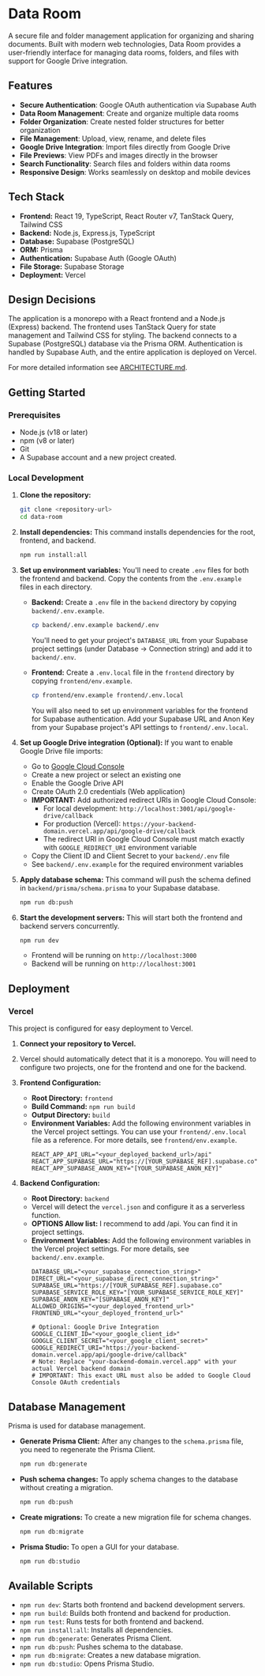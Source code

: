 # Data Room

A secure file and folder management application for organizing and sharing documents. Built with modern web technologies, Data Room provides a user-friendly interface for managing data rooms, folders, and files with support for Google Drive integration.

## Features

- **Secure Authentication**: Google OAuth authentication via Supabase Auth
- **Data Room Management**: Create and organize multiple data rooms
- **Folder Organization**: Create nested folder structures for better organization
- **File Management**: Upload, view, rename, and delete files
- **Google Drive Integration**: Import files directly from Google Drive
- **File Previews**: View PDFs and images directly in the browser
- **Search Functionality**: Search files and folders within data rooms
- **Responsive Design**: Works seamlessly on desktop and mobile devices

## Tech Stack

-   **Frontend:** React 19, TypeScript, React Router v7, TanStack Query, Tailwind CSS
-   **Backend:** Node.js, Express.js, TypeScript
-   **Database:** Supabase (PostgreSQL)
-   **ORM:** Prisma
-   **Authentication:** Supabase Auth (Google OAuth)
-   **File Storage:** Supabase Storage
-   **Deployment:** Vercel

## Design Decisions

The application is a monorepo with a React frontend and a Node.js (Express) backend.
The frontend uses TanStack Query for state management and Tailwind CSS for styling.
The backend connects to a Supabase (PostgreSQL) database via the Prisma ORM.
Authentication is handled by Supabase Auth, and the entire application is deployed on Vercel.

For more detailed information see [ARCHITECTURE.md](ARCHITECTURE.md).

## Getting Started

### Prerequisites

-   Node.js (v18 or later)
-   npm (v8 or later)
-   Git
-   A Supabase account and a new project created.

### Local Development

1.  **Clone the repository:**
    ```bash
    git clone <repository-url>
    cd data-room
    ```

2.  **Install dependencies:**
    This command installs dependencies for the root, frontend, and backend.
    ```bash
    npm run install:all
    ```

3.  **Set up environment variables:**
    You'll need to create `.env` files for both the frontend and backend. Copy the contents from the `.env.example` files in each directory.

    -   **Backend:** Create a `.env` file in the `backend` directory by copying `backend/.env.example`.
        ```bash
        cp backend/.env.example backend/.env
        ```
        You'll need to get your project's `DATABASE_URL` from your Supabase project settings (under Database -> Connection string) and add it to `backend/.env`.

    -   **Frontend:** Create a `.env.local` file in the `frontend` directory by copying `frontend/env.example`.
        ```bash
        cp frontend/env.example frontend/.env.local
        ```
        You will also need to set up environment variables for the frontend for Supabase authentication. Add your Supabase URL and Anon Key from your Supabase project's API settings to `frontend/.env.local`.


4.  **Set up Google Drive integration (Optional):**
    If you want to enable Google Drive file imports:
    
    - Go to [Google Cloud Console](https://console.cloud.google.com)
    - Create a new project or select an existing one
    - Enable the Google Drive API
    - Create OAuth 2.0 credentials (Web application)
    - **IMPORTANT:** Add authorized redirect URIs in Google Cloud Console:
      - For local development: `http://localhost:3001/api/google-drive/callback`
      - For production (Vercel): `https://your-backend-domain.vercel.app/api/google-drive/callback`
      - The redirect URI in Google Cloud Console must match exactly with `GOOGLE_REDIRECT_URI` environment variable
    - Copy the Client ID and Client Secret to your `backend/.env` file
    - See `backend/.env.example` for the required environment variables

5.  **Apply database schema:**
    This command will push the schema defined in `backend/prisma/schema.prisma` to your Supabase database.
    ```bash
    npm run db:push
    ```

6.  **Start the development servers:**
    This will start both the frontend and backend servers concurrently.
    ```bash
    npm run dev
    ```
    -   Frontend will be running on `http://localhost:3000`
    -   Backend will be running on `http://localhost:3001`

## Deployment

### Vercel

This project is configured for easy deployment to Vercel.

1.  **Connect your repository to Vercel.**
2.  Vercel should automatically detect that it is a monorepo. You will need to configure two projects, one for the frontend and one for the backend.
3.  **Frontend Configuration:**
    -   **Root Directory:** `frontend`
    -   **Build Command:** `npm run build`
    -   **Output Directory:** `build`
    -   **Environment Variables:** Add the following environment variables in the Vercel project settings. You can use your `frontend/.env.local` file as a reference. For more details, see `frontend/env.example`.
        ```env
        REACT_APP_API_URL="<your_deployed_backend_url>/api"
        REACT_APP_SUPABASE_URL="https://[YOUR_SUPABASE_REF].supabase.co"
        REACT_APP_SUPABASE_ANON_KEY="[YOUR_SUPABASE_ANON_KEY]"
        ```

4.  **Backend Configuration:**
    -   **Root Directory:** `backend`
    -   Vercel will detect the `vercel.json` and configure it as a serverless function.
    -   **OPTIONS Allow list:** I recommend to add /api. You can find it in project settings.
    -   **Environment Variables:** Add the following environment variables in the Vercel project settings. For more details, see `backend/.env.example`.
        ```env
        DATABASE_URL="<your_supabase_connection_string>"
        DIRECT_URL="<your_supabase_direct_connection_string>"
        SUPABASE_URL="https://[YOUR_SUPABASE_REF].supabase.co"
        SUPABASE_SERVICE_ROLE_KEY="[YOUR_SUPABASE_SERVICE_ROLE_KEY]"
        SUPABASE_ANON_KEY="[SUPABASE_ANON_KEY]"
        ALLOWED_ORIGINS="<your_deployed_frontend_url>"
        FRONTEND_URL="<your_deployed_frontend_url>"
        
        # Optional: Google Drive Integration
        GOOGLE_CLIENT_ID="<your_google_client_id>"
        GOOGLE_CLIENT_SECRET="<your_google_client_secret>"
        GOOGLE_REDIRECT_URI="https://your-backend-domain.vercel.app/api/google-drive/callback"
        # Note: Replace "your-backend-domain.vercel.app" with your actual Vercel backend domain
        # IMPORTANT: This exact URL must also be added to Google Cloud Console OAuth credentials
        ```

## Database Management

Prisma is used for database management.

-   **Generate Prisma Client:** After any changes to the `schema.prisma` file, you need to regenerate the Prisma Client.
    ```bash
    npm run db:generate
    ```
-   **Push schema changes:** To apply schema changes to the database without creating a migration.
    ```bash
    npm run db:push
    ```
-   **Create migrations:** To create a new migration file for schema changes.
    ```bash
    npm run db:migrate
    ```
-   **Prisma Studio:** To open a GUI for your database.
    ```bash
    npm run db:studio
    ```

## Available Scripts

-   `npm run dev`: Starts both frontend and backend development servers.
-   `npm run build`: Builds both frontend and backend for production.
-   `npm run test`: Runs tests for both frontend and backend.
-   `npm run install:all`: Installs all dependencies.
-   `npm run db:generate`: Generates Prisma Client.
-   `npm run db:push`: Pushes schema to the database.
-   `npm run db:migrate`: Creates a new database migration.
-   `npm run db:studio`: Opens Prisma Studio.